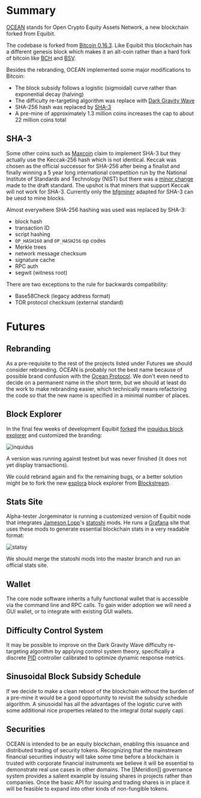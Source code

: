 # Summary

[OCEAN](https://github.com/project-ocean) stands for Open Crypto Equity Assets Network, a new blockchain forked from Equibit.

The codebase is forked from [Bitcoin 0.16.3](https://github.com/bitcoin/bitcoin/releases/tag/v0.16.3). Like Equibit this blockchain has a different genesis block which makes it an alt-coin rather than a hard fork of bitcoin like [BCH](https://www.bitcoincash.org/) and [BSV](https://bitcoinsv.io/).

Besides the rebranding, OCEAN implemented some major modifications to Bitcoin:
* The block subsidy follows a logistic (sigmoidal) curve rather than exponential decay (halving)
* The difficulty re-targeting algorithm was replace with [Dark Gravity Wave](https://coinguides.org/dark-gravity-wave/)
* SHA-256 hash was replaced by [SHA-3](https://en.wikipedia.org/wiki/SHA-3)
* A pre-mine of approximately 1.3 million coins increases the cap to about 22 million coins total

## SHA-3

Some other coins such as [Maxcoin](https://maxcoinproject.org/) claim to implement SHA-3 but they actually use the Keccak-256 hash which is not identical. Keccak was chosen as the official successor for SHA-256 after being a finalist and finally winning a 5 year long international competition run by the National Institute of Standards and Technology (NIST) but there was a [minor change](https://crypto.stackexchange.com/questions/15727/what-are-the-key-differences-between-the-draft-sha-3-standard-and-the-keccak-sub) made to the draft standard. The upshot is that miners that support Keccak will not work for SHA-3. Currently only the [bfgminer](https://github.com/project-ocean/bfgminer-sha3) adapted for SHA-3 can be uesd to mine blocks.

Almost everywhere SHA-256 hashing was used was replaced by SHA-3: 
* block hash
* transaction ID
* script hashing
* `OP_HASH160` and `OP_HASH256` op codes
* Merkle trees
* network message checksum
* signature cache
* RPC auth
* segwit (witness root)

There are two exceptions to the rule for backwards compatibility:
* Base58Check (legacy address format)
* TOR protocol checksum (external standard)

# Futures

## Rebranding

As a pre-requisite to the rest of the projects listed under Futures we should consider rebranding.
OCEAN is probably not the best name because of possible brand confusion with the [Ocean Protocol](https://oceanprotocol.com/).
We don't even need to decide on a permanent name in the short term, but we should at least do the work to make rebranding easier, which technically means refactoring the code so that the new name is specified in a minimal number of places.

## Block Explorer

In the final few weeks of development Equibit [forked](https://github.com/Equibit/explorer) the [inquidus block explorer](https://github.com/iquidus/explorer) and customized the branding:

![inquidus](https://i.imgur.com/a91wif6.png)

A version was running against testnet but was never finished (it does not yet display transactions).

We could rebrand again and fix the remaining bugs, or a better solution might be to fork the new [esplora](https://github.com/Blockstream/esplora) block explorer from [Blockstream](https://blockstream.info/).


## Stats Site

Alpha-tester Jorgeminator is running a customized version of Equibit node that integrates [Jameson Lopp](https://twitter.com/lopp)'s [statoshi](https://statoshi.info/) mods. 
He runs a [Grafana](http://docs.grafana.org/) site that uses these mods to generate essential blockchain stats in a very readable format:

![statsy](https://i.imgur.com/jWGSHD1.png)

We should merge the statoshi mods into the master branch and run an official stats site.

## Wallet

The core node software inherits a fully functional wallet that is accessible via the command line and RPC calls.
To gain wider adoption we will need a GUI wallet, or to integrate with existing GUI wallets.
 
##  Difficulty Control System

It may be possible to improve on the Dark Gravity Wave difficulty re-targeting algorithm by applying control system theory, specifically a discrete [PID](https://en.wikipedia.org/wiki/PID_controller) controller calibrated to optimize dynamic response metrics.

## Sinusoidal Block Subsidy Schedule

If we decide to make a clean reboot of the blockchain without the burden of a pre-mine it would be a good opportunity to revisit the subsidy schedule algorithm. A sinusoidal has all the advantages of the logistic curve with some additional nice properties related to the integral (total supply cap).

## Securities

OCEAN is intended to be an equity blockchain, enabling this issuance and distributed trading of security tokens.
Recognizing that the mainstream financial securities industry will take some time before a blockchain is trusted with corporate financial instruments we believe it will be essential to demonstrate real use cases in other domains.
The [[Meridion]] governance system provides a salient example by issuing shares in projects rather than companies.
Once the basic API for issuing and trading shares is in place it will be feasible to expand into other kinds of non-fungible tokens.

